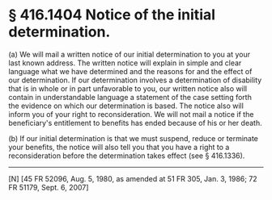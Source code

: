 # § 416.1404   Notice of the initial determination.

(a) We will mail a written notice of our initial determination to you at your last known address. The written notice will explain in simple and clear language what we have determined and the reasons for and the effect of our determination. If our determination involves a determination of disability that is in whole or in part unfavorable to you, our written notice also will contain in understandable language a statement of the case setting forth the evidence on which our determination is based. The notice also will inform you of your right to reconsideration. We will not mail a notice if the beneficiary's entitlement to benefits has ended because of his or her death.


(b) If our initial determination is that we must suspend, reduce or terminate your benefits, the notice will also tell you that you have a right to a reconsideration before the determination takes effect (see § 416.1336).



---

[N] [45 FR 52096, Aug. 5, 1980, as amended at 51 FR 305, Jan. 3, 1986; 72 FR 51179, Sept. 6, 2007]





